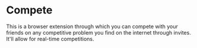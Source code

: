 # Compete

This is a browser extension through which you can compete with your friends on any competitive problem you find on the internet through invites. It'll allow for real-time competitions.
